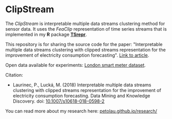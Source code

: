 # ClipStream
The *ClipStream* is interpretable multiple data streams clustering method for sensor data.
It uses the *FeaClip* representation of time series streams that is implemented in my **R** package [**TSrepr**](https://github.com/PetoLau/TSrepr).

This repository is for sharing the source code for the paper: "Interpretable multiple data streams clustering with clipped streams representation for the improvement of electricity consumption forecasting". [Link to article](https://link.springer.com/article/10.1007/s10618-018-0598-2).

Open data available for experiments: [London smart meter dataset](https://www.openml.org/d/41060).

Citation:

 * Laurinec, P., Lucká, M. (2018) Interpretable multiple data streams clustering with clipped streams representation for the improvement of electricity consumption forecasting. Data Mining and Knowledge Discovery. doi: [10.1007/s10618-018-0598-2](https://doi.org/10.1007/s10618-018-0598-2)

You can read more about my research here: [petolau.github.io/research/](https://petolau.github.io/research/)
